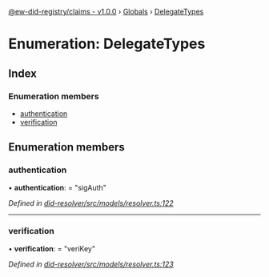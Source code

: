 [@ew-did-registry/claims - v1.0.0](../README.md) › [Globals](../globals.md) › [DelegateTypes](delegatetypes.md)

# Enumeration: DelegateTypes

## Index

### Enumeration members

* [authentication](delegatetypes.md#authentication)
* [verification](delegatetypes.md#verification)

## Enumeration members

###  authentication

• **authentication**: = "sigAuth"

*Defined in [did-resolver/src/models/resolver.ts:122](https://github.com/energywebfoundation/ew-did-registry/blob/ff7b2ca/packages/did-resolver/src/models/resolver.ts#L122)*

___

###  verification

• **verification**: = "veriKey"

*Defined in [did-resolver/src/models/resolver.ts:123](https://github.com/energywebfoundation/ew-did-registry/blob/ff7b2ca/packages/did-resolver/src/models/resolver.ts#L123)*
